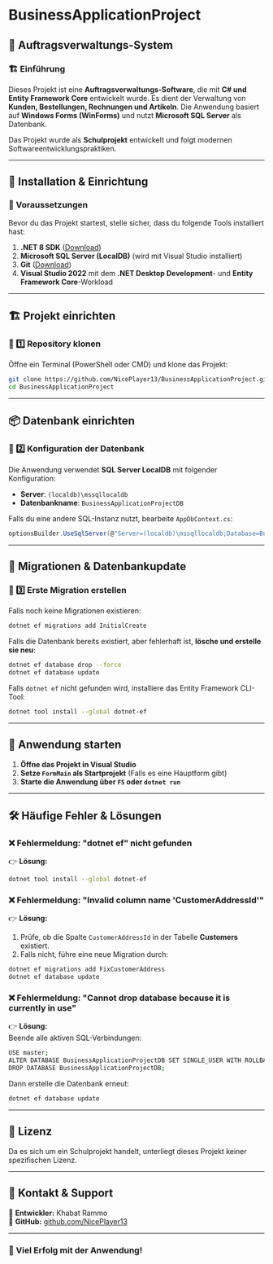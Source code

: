 # BusinessApplicationProject

## 📌 Auftragsverwaltungs-System

### 🏗️ Einführung
Dieses Projekt ist eine **Auftragsverwaltungs-Software**, die mit **C# und Entity Framework Core** entwickelt wurde. Es dient der Verwaltung von **Kunden, Bestellungen, Rechnungen und Artikeln**. Die Anwendung basiert auf **Windows Forms (WinForms)** und nutzt **Microsoft SQL Server** als Datenbank.

Das Projekt wurde als **Schulprojekt** entwickelt und folgt modernen Softwareentwicklungspraktiken.

---

## 🚀 Installation & Einrichtung

### 🔧 Voraussetzungen
Bevor du das Projekt startest, stelle sicher, dass du folgende Tools installiert hast:

1. **.NET 8 SDK** ([Download](https://dotnet.microsoft.com/download/dotnet/8.0))
2. **Microsoft SQL Server (LocalDB)** (wird mit Visual Studio installiert)
3. **Git** ([Download](https://git-scm.com/))
4. **Visual Studio 2022** mit dem **.NET Desktop Development**- und **Entity Framework Core**-Workload

---

## 🏗️ Projekt einrichten

### 🔹 1️⃣ Repository klonen
Öffne ein Terminal (PowerShell oder CMD) und klone das Projekt:
```sh
git clone https://github.com/NicePlayer13/BusinessApplicationProject.git
cd BusinessApplicationProject
```

---

## 📦 Datenbank einrichten

### 🔹 2️⃣ Konfiguration der Datenbank
Die Anwendung verwendet **SQL Server LocalDB** mit folgender Konfiguration:
- **Server**: `(localdb)\mssqllocaldb`
- **Datenbankname**: `BusinessApplicationProjectDB`

Falls du eine andere SQL-Instanz nutzt, bearbeite `AppDbContext.cs`:
```csharp
optionsBuilder.UseSqlServer(@"Server=(localdb)\mssqllocaldb;Database=BusinessApplicationProjectDB;Trusted_Connection=True;");
```

---

## 📜 Migrationen & Datenbankupdate

### 🔹 3️⃣ Erste Migration erstellen
Falls noch keine Migrationen existieren:
```sh
dotnet ef migrations add InitialCreate
```

Falls die Datenbank bereits existiert, aber fehlerhaft ist, **lösche und erstelle sie neu**:
```sh
dotnet ef database drop --force
dotnet ef database update
```

Falls `dotnet ef` nicht gefunden wird, installiere das Entity Framework CLI-Tool:
```sh
dotnet tool install --global dotnet-ef
```

---

## 🏁 Anwendung starten
1. **Öffne das Projekt in Visual Studio**
2. **Setze `FormMain` als Startprojekt** (Falls es eine Hauptform gibt)
3. **Starte die Anwendung über `F5` oder `dotnet run`**

---

## 🛠️ Häufige Fehler & Lösungen

### ❌ **Fehlermeldung: "dotnet ef" nicht gefunden**
👉 **Lösung:**
```sh
dotnet tool install --global dotnet-ef
```

### ❌ **Fehlermeldung: "Invalid column name 'CustomerAddressId'"**
👉 **Lösung:**  
1. Prüfe, ob die Spalte `CustomerAddressId` in der Tabelle **Customers** existiert.
2. Falls nicht, führe eine neue Migration durch:
```sh
dotnet ef migrations add FixCustomerAddress
dotnet ef database update
```

### ❌ **Fehlermeldung: "Cannot drop database because it is currently in use"**
👉 **Lösung:**  
Beende alle aktiven SQL-Verbindungen:
```sh
USE master;
ALTER DATABASE BusinessApplicationProjectDB SET SINGLE_USER WITH ROLLBACK IMMEDIATE;
DROP DATABASE BusinessApplicationProjectDB;
```
Dann erstelle die Datenbank erneut:
```sh
dotnet ef database update
```

---

## 📜 Lizenz
Da es sich um ein Schulprojekt handelt, unterliegt dieses Projekt keiner spezifischen Lizenz.

---

## 📩 Kontakt & Support
📧 **Entwickler:** Khabat Rammo  
🔗 **GitHub:** [github.com/NicePlayer13](https://github.com/NicePlayer13)

---

### **🚀 Viel Erfolg mit der Anwendung!**
